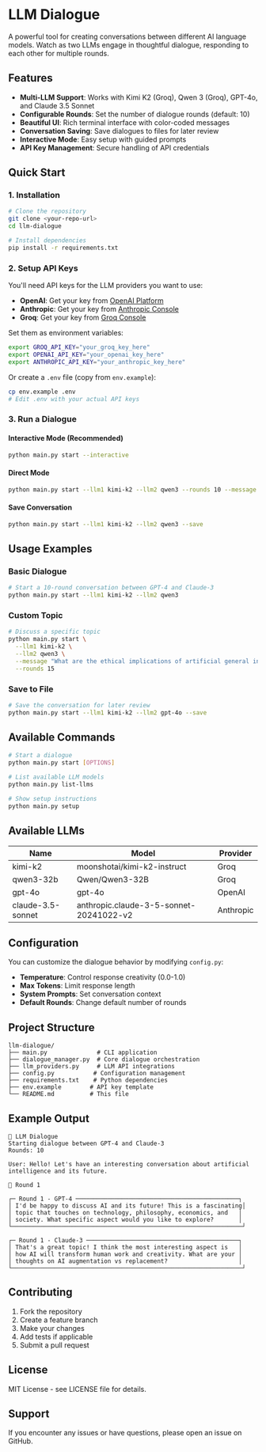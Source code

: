 # LLM Dialogue

A powerful tool for creating conversations between different AI language models. Watch as two LLMs engage in thoughtful dialogue, responding to each other for multiple rounds.

## Features

- **Multi-LLM Support**: Works with Kimi K2 (Groq), Qwen 3 (Groq), GPT-4o, and Claude 3.5 Sonnet
- **Configurable Rounds**: Set the number of dialogue rounds (default: 10)
- **Beautiful UI**: Rich terminal interface with color-coded messages
- **Conversation Saving**: Save dialogues to files for later review
- **Interactive Mode**: Easy setup with guided prompts
- **API Key Management**: Secure handling of API credentials

## Quick Start

### 1. Installation

```bash
# Clone the repository
git clone <your-repo-url>
cd llm-dialogue

# Install dependencies
pip install -r requirements.txt
```

### 2. Setup API Keys

You'll need API keys for the LLM providers you want to use:

- **OpenAI**: Get your key from [OpenAI Platform](https://platform.openai.com/api-keys)
- **Anthropic**: Get your key from [Anthropic Console](https://console.anthropic.com/)
- **Groq**: Get your key from [Groq Console](https://console.groq.com/)

Set them as environment variables:
```bash
export GROQ_API_KEY="your_groq_key_here"
export OPENAI_API_KEY="your_openai_key_here"
export ANTHROPIC_API_KEY="your_anthropic_key_here"
```

Or create a `.env` file (copy from `env.example`):
```bash
cp env.example .env
# Edit .env with your actual API keys
```

### 3. Run a Dialogue

#### Interactive Mode (Recommended)
```bash
python main.py start --interactive
```

#### Direct Mode
```bash
python main.py start --llm1 kimi-k2 --llm2 qwen3 --rounds 10 --message "Let's discuss the future of AI"
```

#### Save Conversation
```bash
python main.py start --llm1 kimi-k2 --llm2 qwen3 --save
```

## Usage Examples

### Basic Dialogue
```bash
# Start a 10-round conversation between GPT-4 and Claude-3
python main.py start --llm1 kimi-k2 --llm2 qwen3
```

### Custom Topic
```bash
# Discuss a specific topic
python main.py start \
  --llm1 kimi-k2 \
  --llm2 qwen3 \
  --message "What are the ethical implications of artificial general intelligence?" \
  --rounds 15
```

### Save to File
```bash
# Save the conversation for later review
python main.py start --llm1 kimi-k2 --llm2 gpt-4o --save
```

## Available Commands

```bash
# Start a dialogue
python main.py start [OPTIONS]

# List available LLM models
python main.py list-llms

# Show setup instructions
python main.py setup
```

## Available LLMs

| Name | Model | Provider |
|------|-------|----------|
| kimi-k2 | moonshotai/kimi-k2-instruct | Groq |
| qwen3-32b | Qwen/Qwen3-32B | Groq |
| gpt-4o | gpt-4o | OpenAI |
| claude-3.5-sonnet | anthropic.claude-3-5-sonnet-20241022-v2 | Anthropic |

## Configuration

You can customize the dialogue behavior by modifying `config.py`:

- **Temperature**: Control response creativity (0.0-1.0)
- **Max Tokens**: Limit response length
- **System Prompts**: Set conversation context
- **Default Rounds**: Change default number of rounds

## Project Structure

```
llm-dialogue/
├── main.py              # CLI application
├── dialogue_manager.py  # Core dialogue orchestration
├── llm_providers.py     # LLM API integrations
├── config.py           # Configuration management
├── requirements.txt    # Python dependencies
├── env.example        # API key template
└── README.md          # This file
```

## Example Output

```
🤖 LLM Dialogue
Starting dialogue between GPT-4 and Claude-3
Rounds: 10

User: Hello! Let's have an interesting conversation about artificial intelligence and its future.

🔄 Round 1

┌─ Round 1 - GPT-4 ──────────────────────────────────────────────┐
│ I'd be happy to discuss AI and its future! This is a fascinating│
│ topic that touches on technology, philosophy, economics, and   │
│ society. What specific aspect would you like to explore?       │
└─────────────────────────────────────────────────────────────────┘

┌─ Round 1 - Claude-3 ───────────────────────────────────────────┐
│ That's a great topic! I think the most interesting aspect is   │
│ how AI will transform human work and creativity. What are your │
│ thoughts on AI augmentation vs replacement?                    │
└─────────────────────────────────────────────────────────────────┘
```

## Contributing

1. Fork the repository
2. Create a feature branch
3. Make your changes
4. Add tests if applicable
5. Submit a pull request

## License

MIT License - see LICENSE file for details.

## Support

If you encounter any issues or have questions, please open an issue on GitHub.
